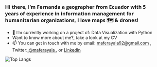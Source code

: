 <h3 align="left" style = "font-family:Open Sans;font-weight: bold;">
Hi there, I'm Fernanda a geographer from Ecuador with 5 years of experience in information management for humanitarian organizations, I love maps 🗺️ & drones! </h3>

- 🌱 I’m currently working on a project of: Data Visualization with Python
- Want to know more about me?, take a look at my CV 
- 📫 You can get in touch with me by email: <a href='https://mail.google.com/mail/?view=cm&fs=1&to=maferayala92@gmail.com'> maferayala92@gmail.com</a> , Twitter:<a href='https://twitter.com/maferayala'> @maferayala </a>, or <a href='https://www.linkedin.com/in/mfayala'> Linkedin </a>

![Top Langs](https://github-readme-stats.vercel.app/api/top-langs/?username=maferayala&layout=compact&theme=dark&hide_border=true)



<!--- 🔭 I’m currently working on ...
<!--- 🌱 I’m currently learning ...<!>e

